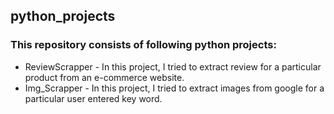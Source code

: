 ## python_projects

### This repository consists of following python projects:
- ReviewScrapper - In this project, I tried to extract review for a particular product from an e-commerce website. 
- Img_Scrapper - In this project, I tried to extract images from google for a particular user entered key word.
